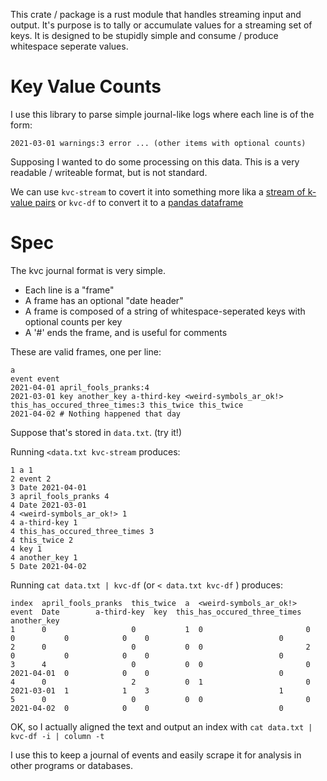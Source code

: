 This crate / package is a rust module that handles streaming input and output. It's purpose is to tally or accumulate  values for  a streaming set of keys. It is designed to be stupidly simple and consume / produce whitespace seperate values.

# Key Value Counts

I use this library to parse simple journal-like logs where each line is of the form:

```
2021-03-01 warnings:3 error ... (other items with optional counts)
```

Supposing I wanted to do some processing on this data. This is a very readable / writeable format, but is not standard.

We can use 
`kvc-stream` to covert it into something more lika a [stream of k-value pairs](https://www.edureka.co/blog/kafka-streams/#stream) 
or 
`kvc-df` to convert it to a [pandas dataframe](https://pandas.pydata.org/pandas-docs/stable/getting_started/intro_tutorials/01_table_oriented.html#min-tut-01-tableoriented)

# Spec

The kvc journal format is very simple.

- Each line is a "frame"
- A frame has an optional "date header"
- A frame is composed of a string of whitespace-seperated keys with optional counts per key
- A '#' ends the frame, and is useful for comments

These are valid frames, one per line:

```
a
event event
2021-04-01 april_fools_pranks:4
2021-03-01 key another_key a-third-key <weird-symbols_ar_ok!> this_has_occured_three_times:3 this_twice this_twice
2021-04-02 # Nothing happened that day
```

Suppose that's stored in `data.txt`. (try it!)

Running `<data.txt kvc-stream` produces:

```
1 a 1
2 event 2
3 Date 2021-04-01
3 april_fools_pranks 4
4 Date 2021-03-01
4 <weird-symbols_ar_ok!> 1
4 a-third-key 1
4 this_has_occured_three_times 3
4 this_twice 2
4 key 1
4 another_key 1
5 Date 2021-04-02
```

Running `cat data.txt | kvc-df` (or ` < data.txt kvc-df ` ) produces: 

```
index  april_fools_pranks  this_twice  a  <weird-symbols_ar_ok!>  event  Date        a-third-key  key  this_has_occured_three_times  another_key
1      0                   0           1  0                       0      0           0            0    0                             0
2      0                   0           0  0                       2      0           0            0    0                             0
3      4                   0           0  0                       0      2021-04-01  0            0    0                             0
4      0                   2           0  1                       0      2021-03-01  1            1    3                             1
5      0                   0           0  0                       0      2021-04-02  0            0    0                             0
```

OK, so I actually aligned the text and output an index with ` cat data.txt | kvc-df -i | column -t `

I use this to keep a journal of events and easily scrape it for analysis in other programs or databases. 
